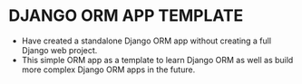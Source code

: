 # DJANGO ORM APP TEMPLATE

- Have created a standalone Django ORM app without creating a full Django web project. 
- This simple ORM app as a template to learn Django ORM as well as build more complex Django ORM apps in the future.